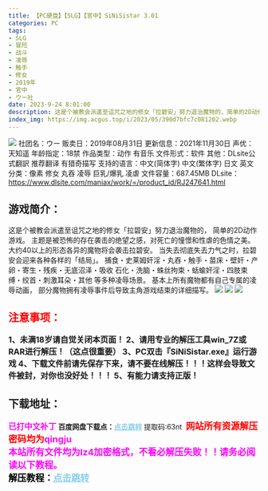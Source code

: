 ```yaml
---
title: 【PC硬盘】【SLG】【官中】SiNiSistar 3.01
categories: PC
tags:
- SLG
- 冒险
- 战斗
- 凌辱
- 触手
- 修女
- 2019年
- 官中
- ウー社
date: 2023-9-24 8:01:00
description: 这是个被教会派遣至诅咒之地的修女「拉碧安」努力退治魔物的，简单的2D动作游戏。捕食・史莱姆奸淫・丸吞・触手・苗床・壁奸・产卵・寄生・残疾・无底沼泽・吸收石化・洗脑・蛛丝拘束・蛞蝓奸淫・四肢束缚・绞首・刺激耳朵・其他等多种凌辱场景。
index_img: https://img.acgus.top/i/2023/05/390d7bfc7c081202.webp
---
```

![](https://img.acgus.top/i/2023/05/390d7bfc7c081202.webp)
社团名：ウー
贩卖日：2019年08月31日
更新信息：2021年11月30日
声优：天知遥
年龄指定：18禁
作品类型：动作 有音乐
文件形式：软件
其他：DLsite公式翻訳 推荐翻译 有猎奇描写
支持的语言：中文(简体字) 中文(繁体字) 日文 英文
分类：像素 修女 丸吞 凌辱 巨乳/爆乳 凌虐
文件容量：687.45MB
DLsite：https://www.dlsite.com/maniax/work/=/product_id/RJ247641.html

## 游戏简介：
这是个被教会派遣至诅咒之地的修女「拉碧安」努力退治魔物的，
简单的2D动作游戏。
主题是被恐怖的存在袭击的绝望之感，对死亡的憧憬和性虐的色情之美。
大约40以上的形态各异的魔物将会袭击拉碧安。
当失去彻底失去力气之时，拉碧安会迎来各种各样的「结局」。
捕食・史莱姆奸淫・丸吞・触手・苗床・壁奸・产卵・寄生・残疾・无底沼泽・吸收
石化・洗脑・蛛丝拘束・蛞蝓奸淫・四肢束缚・绞首・刺激耳朵・其他
等多种凌辱场景。
基本上所有魔物都有自己专属的凌辱动画，
部分魔物拥有凌辱事件后导致主角游戏结束的详细描写。
![](https://img.acgus.top/i/2023/05/ac2cf1e994081213.webp)
![](https://img.acgus.top/i/2023/05/c260e0e197081209.webp)
![](https://img.acgus.top/i/2023/05/b721ff92bd081206.webp)







## <font color=#FF0000 >注意事项：</font>
<font size=3><b>1、未满18岁请自觉关闭本页面！
2、请用专业的解压工具win_7Z或RAR进行解压！（这点很重要）
3、PC双击『SiNiSistar.exe』运行游戏
4、下载文件前请先保存下来，请不要在线解压！！！这样会导致文件被封，对你也没好处！！！
5、有能力请支持正版！</b></font>

## 下载地址：
<font color=#FF00FF size=3><b>已打中文补丁</b></font>
<b>百度网盘下载点：</b><a href="https://pan.baidu.com/s/17WhRCrIQTTGFjPC3XtFfYA?pwd=63nt" style="color: #87CEEB;"><b>点击跳转</b></a> 提取码:63nt
<a style="padding: 0" href="https://post.qingju.org/AD/"><img style="max-width:100%" src="https://img.acgus.top/i/2024/07/478f689b8021d8d499ab43d21acf137a.gif" alt=""></a>
<b><font color=#FF0000 size=4>网站所有资源解压密码均为</b></font><b><font color=#FF00FF size=4>qingju</font><font color=#FF0000 ></font></b><br><b><font color=#FF00FF size=4>本站所有文件均为lz4加密格式，不看必解压失败！！请务必阅读以下教程。</b></font><br><b><font color=#000 size=4>解压教程：</b><a href="https://post.qingju.org/tutorial/000/" style="color: #87CEEB;"><b>点击跳转</b></a>